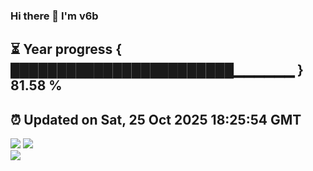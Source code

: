 ### Hi there 👋  I'm v6b  
⏳ Year progress { ████████████████████████▁▁▁▁▁▁ } 81.58 %
---
⏰ Updated on Sat, 25 Oct 2025 18:25:54 GMT
---
![](https://github-readme-stats.vercel.app/api?username=v6b&bg_color=30,e96443,904e95&title_color=fff&text_color=fff&layout=compact)
![](https://github-readme-stats.vercel.app/api/top-langs/?username=v6b&layout=compact&bg_color=30,e96443,904e95&title_color=fff&text_color=fff)  
![](https://gcore.jsdelivr.net/gh/v6b/v6b@main/assets/github-contribution-grid-snake.svg)

